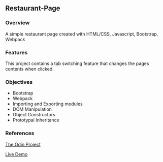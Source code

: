 ## Restaurant-Page

### Overview
A simple restaurant page created with HTML/CSS, Javascript, Bootstrap, Webpack

### Features
This project contains a tab switching feature that changes the pages contents when clicked. 

### Objectives

- Bootstrap
- Webpack
- Importing and Exporting modules
- DOM Manipulation
- Object Constructors
- Prototypal Inheritance

### References

[The Odin Project](https://www.theodinproject.com/paths/full-stack-javascript/courses/javascript/lessons/restaurant-page)

[Live Demo](https://alex-lvl.github.io/restaurant-page/)